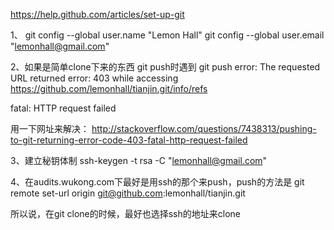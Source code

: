 https://help.github.com/articles/set-up-git



1、
git config --global user.name "Lemon Hall"
git config --global user.email "lemonhall@gmail.com"







2、如果是简单clone下来的东西
git push时遇到
git push
error: The requested URL returned error: 403 while accessing https://github.com/lemonhall/tianjin.git/info/refs

fatal: HTTP request failed

用一下网址来解决：
http://stackoverflow.com/questions/7438313/pushing-to-git-returning-error-code-403-fatal-http-request-failed

3、建立秘钥体制
ssh-keygen -t rsa -C "lemonhall@gmail.com"


4、在audits.wukong.com下最好是用ssh的那个来push，push的方法是
git remote set-url origin git@github.com:lemonhall/tianjin.git

所以说，在git clone的时候，最好也选择ssh的地址来clone



